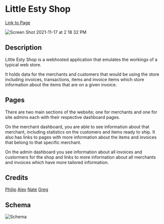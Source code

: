 # Little Esty Shop

[Link to Page](https://quiet-sands-26565.herokuapp.com)

![Screen Shot 2021-11-17 at 2 18 32 PM](https://user-images.githubusercontent.com/87627363/142290353-4cf44088-8fb9-4126-b603-c1e72984ded7.png)

## Description

Little Esty Shop is a webhosted application that emulates the workings of a typical web store.

It holds data for the merchants and customers that would be using the store including invoices, transactions, items and invoice items which store information about the items that are on a given invoice.

## Pages

There are two main sections of the website; one for merchants and one for site admins each with their respective dashboard pages.

On the merchant dashboard, you are able to see information about that merchant, including statistics on the customers and items ready to ship. It also has links to pages with more information about the items and invoices that belong to that specific merchant.

On the admin dashboard you see information about all invoices and custormers for the shop and links to more information about all merchants and invoices which have more tailored information.

## Credits

[Philip](https://github.com/PhiMed)
[Alex](https://github.com/AlexMMcConnell)
[Nate](https://github.com/yosoynatebrown)
[Greg](https://github.com/GregoryJFischer)

## Schema

![Schema](https://i.imgur.com/OFsq5Kc.png)

